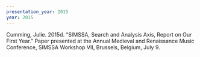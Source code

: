```yaml
---
presentation_year: 2015
year: 2015
---
```


Cumming, Julie. 2015d. “SIMSSA, Search and Analysis Axis, Report on Our First Year.” Paper presented at the Annual Medieval and Renaissance Music Conference, SIMSSA Workshop VII, Brussels, Belgium, July 9.